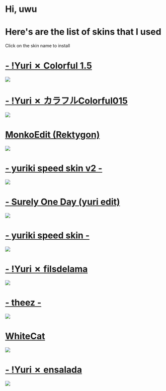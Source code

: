 # Hi, uwu
# Here's are the list of skins that I used
Click on the skin name to install
# [- !Yuri ✗ Colorful 1.5](https://www.dropbox.com/s/abt4zqagiog3cb4/-%20%21Yuri%20%E2%9C%97%20Colorful%201.5.osk?dl=0)
![](https://osu.ppy.sh/ss/16708081/cc52)
# [- !Yuri ✗ カラフルColorful015](https://www.dropbox.com/s/s50fy7l6o2xlcaj/-%20!Yuri%20✗%20カラフルColorful015.osk?dl=0)
![](https://i.imgur.com/ArxUsTv.jpeg)
# [MonkoEdit (Rektygon)](https://www.dropbox.com/s/yuie5cfbliorupp/MonkoEdit.osk?dl=0)
![](https://i.imgur.com/w7yn7GT.png)
# [- yuriki speed skin v2 - ](https://www.dropbox.com/s/g1wq6w6jjh2n5th/-%20yuriki%20speed%20skin%20v2%20-.osk?dl=0)
![](https://i.imgur.com/RDw2zfo.jpg)
# [-    Surely One Day (yuri edit)](https://www.dropbox.com/s/0utucqoor1k3l7i/-%20%20%20%20Surely%20One%20Day%20%28yuri%20edit%29.osk?dl=0)
![](https://i.imgur.com/a95sYMw.jpg)
# [- yuriki speed skin - ](https://www.dropbox.com/s/9b15ols14g2v6tf/-%20yuriki%20speed%20skin%20-.osk?dl=0)
![](https://i.imgur.com/ia88ZJV.jpg)
# [- !Yuri ✗ filsdelama](https://www.dropbox.com/s/6gyhymaaq01n6fx/-%20%21Yuri%20%E2%9C%97%20filsdelama.osk?dl=0)
![](https://i.imgur.com/1OU5iSJ.jpeg)
# [- theez -](https://theez.s-ul.eu/zHf87Cod)
![](https://i.imgur.com/yxbDpgS.jpg)
# [WhiteCat](http://ck1t.ru/s-1107)
![](https://i.imgur.com/GRIuB0s.jpg)
# [- !Yuri ✗ ensalada](https://s.put.re/6P1296CQ.osk)
![](https://imgur.com/g9pZ7Sj.png)
